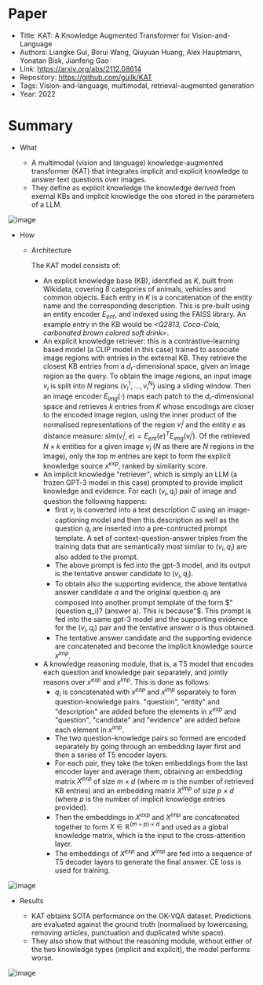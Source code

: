 # Paper

- Title: KAT: A Knowledge Augmented Transformer for Vision-and-Language
- Authors: Liangke Gui, Borui Wang, Qiuyuan Huang, Alex Hauptmann, Yonatan Bisk, Jianfeng Gao
- Link: https://arxiv.org/abs/2112.08614
- Repository: https://github.com/guilk/KAT
- Tags: Vision-and-language, multimodal, retrieval-augmented generation
- Year: 2022

# Summary

- What
  
  - A multimodal (vision and language) knowledge-augmented transformer (KAT) that integrates implicit and explicit knowledge to answer text questions over images.
  - They define as explicit knowledge the knowledge derived from exernal KBs and implicit knowledge the one stored in the parameters of a LLM.

![image](https://github.com/lisaalaz/papers/assets/89645136/bb8cb945-9487-4a6a-8353-553b37adcdf0)
  
- How

  - Architecture
  
    The KAT model consists of:
    - An explicit knowledge base (KB), identified as $K$, built from Wikidata, covering 8 categories of animals, vehicles and common objects. Each entry in $K$ is a concatenation of the entity name and the corresponding description. This is pre-built using an entity encoder $E_{ent}$, and indexed using the FAISS library. An example entry in the KB would be *<Q2813, Coca-Cola, carbonated brown colored soft drink>*.
    - An explicit knowledge retriever: this is a contrastive-learning based model (a CLIP model in this case) trained to associate image regions with entries in the external KB. They retrieve the closest KB entries from a $d_r$-dimensional space, given an image region as the query. To obtain the image regions, an input image $v_i$ is split into $N$ regions $\lbrace v_i^1, ..., v_i^N \rbrace$ using a sliding window. Then an image encoder $E_{img}(\cdot)$ maps each patch to the $d_r$-dimensional space and retrieves $k$ entries from $K$ whose encodings are closer to the encoded image region, using the inner product of the normalised representations of the region $v_i^j$ and the entity $e$ as distance measure: $sim(v_i^j, e) = E_{ent}(e)^T E_{img}(v_i^j)$. Of the retrieved $N \times k$ entities for a given image $v_i$ ($N$ as there are $N$ regions in the image), only the top $m$ entries are kept to form the explicit knowledge source $x^{exp}$, ranked by similarity score.
    - An implicit knowledge "retriever", which is simply an LLM (a frozen GPT-3 model in this case) prompted to provide implicit knowledge and evidence. For each $(v_i, q_i)$ pair of image and question the following happens: 
      - first $v_i$ is converted into a text description $C$ using an image-captioning model and then this description as well as the question $q_i$ are inserted into a pre-contructed prompt template. A set of context-question-answer triples from the training data that are semantically most similar to $(v_i, q_i)$ are also added to the prompt.
      - The above prompt is fed into the gpt-3 model, and its output is the tentative answer candidate to $(v_i, q_i)$.
      - To obtain also the supporting evidence, the above tentativa answer candidate $a$ and the original question $q_i$ are composed into another prompt template of the form $"(question q_i)? (answer a). This is because"$. This prompt is fed into the same gpt-3 model and the supporting evidence for the $(v_i, q_i)$ pair and the tentative answer $a$ is thus obtained.
      - The tentative answer candidate and the supporting evidence are concatenated and become the implicit knowledge source $x^{imp}$.
    - A knowledge reasoning module, that is, a T5 model that encodes each question and knowledge pair separately, and jointly reasons over $x^{exp}$ and $x^{imp}$. This is done as follows:
      - $q_i$ is concatenated with $x^{exp}$ and $x^{imp}$ separately to form question-knowledge pairs. "question", "entity" and "description" are added before the elements in $x^{exp}$ and "question", "candidate" and "evidence" are added before each element in $x^{imp}$.
      - The two question-knowledge pairs so formed are encoded separately by going through an embedding layer first and then a series of T5 encoder layers.
      - For each pair, they take the token embeddings from the last encoder layer and average them, obtaining an embedding matrix $X^{exp}$ of size $m \times d$ (where $m$ is the number of retrieved KB entries) and an embedding matrix $X^{imp}$ of size $p \times d$ (where $p$ is the number of implicit knowledge entries provided).
      - Then the embeddings in $X^{exp}$ and $X^{imp}$ are concatenated together to form $X \in ℝ^{(m+p) \times d}$ and used as a global knowledge matrix, which is the input to the cross-attention layer.
      - The embeddings of $X^{exp}$ and $X^{imp}$ are fed into a sequence of T5 decoder layers to generate the final answer. CE loss is used for training.
  
![image](https://github.com/lisaalaz/papers/assets/89645136/ed5479b1-e178-4a47-a528-99f2f06fd22d)

- Results

  - KAT obtains SOTA performance on the OK-VQA dataset. Predictions are evaluated against the ground truth (normalised by lowercasing, removing articles, punctuation and duplicated white space).
  - They also show that without the reasoning module, without either of the two knowledge types (implicit and explicit), the model performs worse.

![image](https://github.com/lisaalaz/papers/assets/89645136/692dd439-d910-4649-a045-3090231e8769)

  
